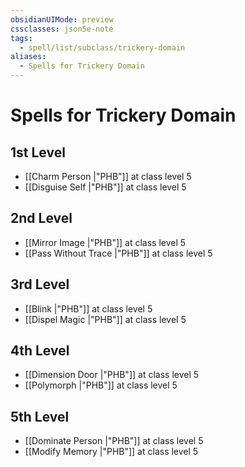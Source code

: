 ```yaml
---
obsidianUIMode: preview
cssclasses: json5e-note
tags:
  - spell/list/subclass/trickery-domain
aliases:
  - Spells for Trickery Domain
---
```

# Spells for Trickery Domain

## 1st Level

- [[Charm Person \|"PHB"]] at class level 5
- [[Disguise Self \|"PHB"]] at class level 5

## 2nd Level

- [[Mirror Image \|"PHB"]] at class level 5
- [[Pass Without Trace \|"PHB"]] at class level 5

## 3rd Level

- [[Blink \|"PHB"]] at class level 5
- [[Dispel Magic \|"PHB"]] at class level 5

## 4th Level

- [[Dimension Door \|"PHB"]] at class level 5
- [[Polymorph \|"PHB"]] at class level 5

## 5th Level

- [[Dominate Person \|"PHB"]] at class level 5
- [[Modify Memory \|"PHB"]] at class level 5
